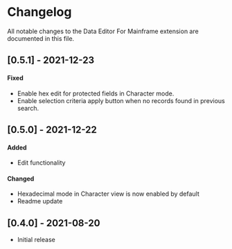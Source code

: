 # Changelog
All notable changes to the Data Editor For Mainframe extension are documented in this file.

## [0.5.1] - 2021-12-23

#### Fixed

- Enable hex edit for protected fields in Character mode.
- Enable selection criteria apply button when no records found in previous search.

## [0.5.0] - 2021-12-22

#### Added

- Edit functionality

#### Changed

- Hexadecimal mode in Character view is now enabled by default
- Readme update

## [0.4.0] - 2021-08-20

- Initial release
